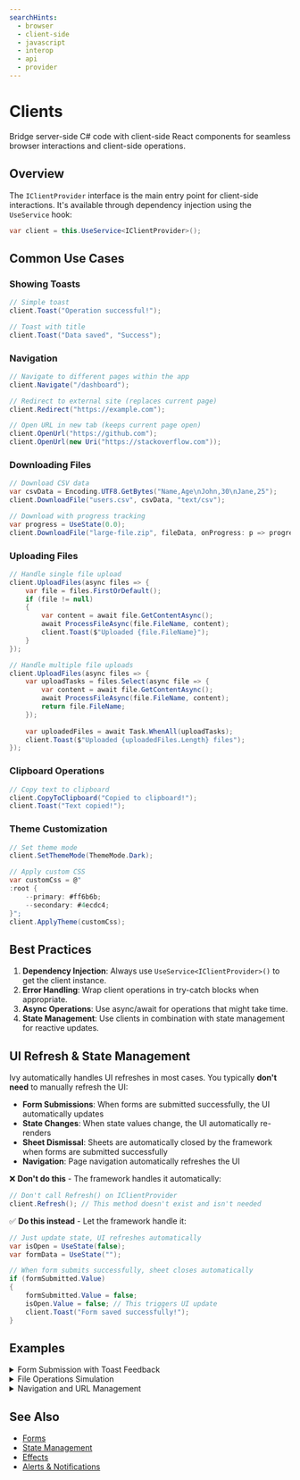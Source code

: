 ```yaml
---
searchHints:
  - browser
  - client-side
  - javascript
  - interop
  - api
  - provider
---
```


# Clients

<Ingress>
Bridge server-side C# code with client-side React components for seamless browser interactions and client-side operations.
</Ingress>

## Overview

The `IClientProvider` interface is the main entry point for client-side interactions. It's available through dependency injection using the `UseService` hook:

```csharp
var client = this.UseService<IClientProvider>();
```

## Common Use Cases

### Showing Toasts

```csharp
// Simple toast
client.Toast("Operation successful!");

// Toast with title
client.Toast("Data saved", "Success");
```

### Navigation

```csharp
// Navigate to different pages within the app
client.Navigate("/dashboard");

// Redirect to external site (replaces current page)
client.Redirect("https://example.com");

// Open URL in new tab (keeps current page open)
client.OpenUrl("https://github.com");
client.OpenUrl(new Uri("https://stackoverflow.com"));
```

### Downloading Files

```csharp
// Download CSV data
var csvData = Encoding.UTF8.GetBytes("Name,Age\nJohn,30\nJane,25");
client.DownloadFile("users.csv", csvData, "text/csv");

// Download with progress tracking
var progress = UseState(0.0);
client.DownloadFile("large-file.zip", fileData, onProgress: p => progress.Value = p);
```

### Uploading Files

```csharp
// Handle single file upload
client.UploadFiles(async files => {
    var file = files.FirstOrDefault();
    if (file != null)
    {
        var content = await file.GetContentAsync();
        await ProcessFileAsync(file.FileName, content);
        client.Toast($"Uploaded {file.FileName}");
    }
});

// Handle multiple file uploads
client.UploadFiles(async files => {
    var uploadTasks = files.Select(async file => {
        var content = await file.GetContentAsync();
        await ProcessFileAsync(file.FileName, content);
        return file.FileName;
    });
    
    var uploadedFiles = await Task.WhenAll(uploadTasks);
    client.Toast($"Uploaded {uploadedFiles.Length} files");
});
```

### Clipboard Operations

```csharp
// Copy text to clipboard
client.CopyToClipboard("Copied to clipboard!");
client.Toast("Text copied!");
```

### Theme Customization

```csharp
// Set theme mode
client.SetThemeMode(ThemeMode.Dark);

// Apply custom CSS
var customCss = @"
:root {
    --primary: #ff6b6b;
    --secondary: #4ecdc4;
}";
client.ApplyTheme(customCss);
```

## Best Practices

1. **Dependency Injection**: Always use `UseService<IClientProvider>()` to get the client instance.
2. **Error Handling**: Wrap client operations in try-catch blocks when appropriate.
3. **Async Operations**: Use async/await for operations that might take time.
4. **State Management**: Use clients in combination with state management for reactive updates.

## UI Refresh & State Management

Ivy automatically handles UI refreshes in most cases. You typically **don't need** to manually refresh the UI:

- **Form Submissions**: When forms are submitted successfully, the UI automatically updates
- **State Changes**: When state values change, the UI automatically re-renders
- **Sheet Dismissal**: Sheets are automatically closed by the framework when forms are submitted successfully
- **Navigation**: Page navigation automatically refreshes the UI

❌ **Don't do this** - The framework handles it automatically:

```csharp
// Don't call Refresh() on IClientProvider
client.Refresh(); // This method doesn't exist and isn't needed
```

✅ **Do this instead** - Let the framework handle it:

```csharp
// Just update state, UI refreshes automatically
var isOpen = UseState(false);
var formData = UseState("");

// When form submits successfully, sheet closes automatically
if (formSubmitted.Value)
{
    formSubmitted.Value = false;
    isOpen.Value = false; // This triggers UI update
    client.Toast("Form saved successfully!");
}
```

## Examples

<Details>
<Summary>
Form Submission with Toast Feedback
</Summary>
<Body>

```csharp demo-tabs
public class FormSubmissionApp : ViewBase
{
    public override object? Build()
    {
        var client = UseService<IClientProvider>();
        var nameState = UseState("");
        var submitTrigger = UseState(false);
        
        if (submitTrigger.Value)
        {
            submitTrigger.Value = false;
            var name = nameState.Value;
            if (string.IsNullOrEmpty(name))
            {
                client.Toast("Please enter a name", "Validation Error");
            }
            else
            {
                client.Toast($"Hello, {name}! Form submitted successfully.");
            }
        }
        
        return Layout.Vertical(
            new TextInput(nameState.Value, e => nameState.Value = e.Value) { Placeholder = "Your name" },
            new Button("Submit Form", _ => submitTrigger.Value = true)
        );
    }
}
```

</Body>
</Details>

<Details>
<Summary>
File Operations Simulation
</Summary>
<Body>

```csharp demo-tabs
public class FileOperationsApp : ViewBase
{
    public override object? Build()
    {
        var client = UseService<IClientProvider>();
        var downloadTrigger = UseState(false);
        var uploadTrigger = UseState(false);
        var downloadComplete = UseState(false);
        var uploadComplete = UseState(false);
        
        if (downloadTrigger.Value)
        {
            downloadTrigger.Value = false;
            downloadComplete.Value = false;
            client.Toast("Downloading file...", "Download Started");
            
            // Simulate download completion after 2 seconds
            Task.Run(async () => {
                await Task.Delay(2000);
                downloadComplete.Value = true;
            });
        }
        
        if (uploadTrigger.Value)
        {
            uploadTrigger.Value = false;
            uploadComplete.Value = false;
            client.Toast("Uploading files...", "Upload Started");
            
            // Simulate upload completion after 3 seconds
            Task.Run(async () => {
                await Task.Delay(3000);
                uploadComplete.Value = true;
            });
        }
        
        // Show completion messages when state changes
        if (downloadComplete.Value)
        {
            downloadComplete.Value = false;
            client.Toast("File downloaded successfully!");
        }
        
        if (uploadComplete.Value)
        {
            uploadComplete.Value = false;
            client.Toast("Files uploaded successfully!");
        }
        
        return Layout.Vertical(
            new Button("Simulate File Download", _ => downloadTrigger.Value = true),
            new Button("Simulate File Upload", _ => uploadTrigger.Value = true)
        );
    }
}
```

</Body>
</Details>

<Details>
<Summary>
Navigation and URL Management
</Summary>
<Body>

```csharp demo-tabs
public class ClientNavigationApp : ViewBase
{
    public override object? Build()
    {
        var client = UseService<IClientProvider>();
        var copyTrigger = UseState(false);
        var openTabsTrigger = UseState(false);
        
        if (copyTrigger.Value)
        {
            copyTrigger.Value = false;
            var appDescriptor = UseService<AppDescriptor>();
            var info = $"Current app: {appDescriptor.Title}";
            client.CopyToClipboard(info);
            client.Toast("Page info copied to clipboard!");
        }
        
        if (openTabsTrigger.Value)
        {
            openTabsTrigger.Value = false;
            client.OpenUrl("https://google.com");
            client.OpenUrl("https://github.com");
            client.Toast("Opened multiple tabs", "Navigation");
        }
        
        return Layout.Vertical(
            new Button("Copy Current Page Info", _ => copyTrigger.Value = true),
            new Button("Open Multiple Tabs", _ => openTabsTrigger.Value = true)
        );
    }
}
```

</Body>
</Details>

## See Also

- [Forms](./Forms.md)
- [State Management](./State.md)
- [Effects](./Effects.md)
- [Alerts & Notifications](./Alerts.md)
